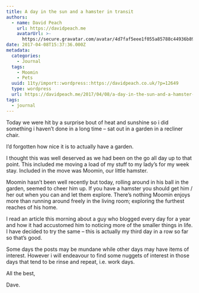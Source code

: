 ```yaml
---
title: A day in the sun and a hamster in transit
authors:
  - name: David Peach
    url: https://davidpeach.me
    avatarUrl: >-
      https://secure.gravatar.com/avatar/4d7faf5eee1f055a85788c44936b8995eaab6dfb004e7854ec747ccb272e91ee?s=96&d=mm&r=g
date: 2017-04-08T15:37:36.000Z
metadata:
  categories:
    - Journal
  tags:
    - Moomin
    - Pets
  uuid: 11ty/import::wordpress::https://davidpeach.co.uk/?p=12649
  type: wordpress
  url: https://davidpeach.me/2017/04/08/a-day-in-the-sun-and-a-hamster-in-transit/
tags:
  - journal
---
```

Today we were hit by a surprise bout of heat and sunshine so i did something i haven’t done in a long time – sat out in a garden in a recliner chair.

I’d forgotten how nice it is to actually have a garden.

I thought this was well deserved as we had been on the go all day up to that point. This included me moving a load of my stuff to my lady’s for my week stay. Included in the move was Moomin, our little hamster.

Moomin hasn’t been well recently but today, rolling around in his ball in the garden, seemed to cheer him up. If you have a hamster you should get him / her out when you can and let them explore. There’s nothing Moomin enjoys more than running around freely in the living room; exploring the furthest reaches of his home.

I read an article this morning about a guy who blogged every day for a year and how it had accustomed him to noticing more of the smaller things in life. I have decided to try the same – this is actually my third day in a row so far so that’s good.

Some days the posts may be mundane while other days may have items of interest. However i will endeavour to find some nuggets of interest in those days that tend to be rinse and repeat, i.e. work days.

All the best,

Dave.